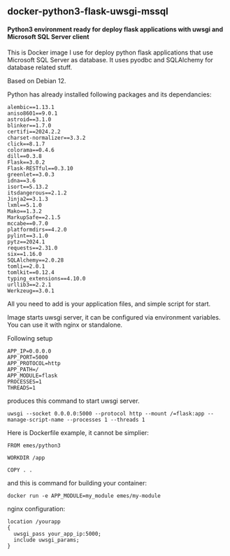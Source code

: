 ## docker-python3-flask-uwsgi-mssql

#### Python3 environment ready for deploy flask applications with uwsgi and Microsoft SQL Server client

This is Docker image I use for deploy python flask applications that use Microsoft SQL Server as database.
It uses pyodbc and SQLAlchemy for database related stuff.

Based on Debian 12.

Python has already installed following packages and its dependancies:

```
alembic==1.13.1
aniso8601==9.0.1
astroid==3.1.0
blinker==1.7.0
certifi==2024.2.2
charset-normalizer==3.3.2
click==8.1.7
colorama==0.4.6
dill==0.3.8
Flask==3.0.2
Flask-RESTful==0.3.10
greenlet==3.0.3
idna==3.6
isort==5.13.2
itsdangerous==2.1.2
Jinja2==3.1.3
lxml==5.1.0
Mako==1.3.2
MarkupSafe==2.1.5
mccabe==0.7.0
platformdirs==4.2.0
pylint==3.1.0
pytz==2024.1
requests==2.31.0
six==1.16.0
SQLAlchemy==2.0.28
tomli==2.0.1
tomlkit==0.12.4
typing_extensions==4.10.0
urllib3==2.2.1
Werkzeug==3.0.1
```

All you need to add is your application files, and simple script for start.

Image starts uwsgi server, it can be configured via environment variables.
You can use it with nginx or standalone.

Following setup

```
APP_IP=0.0.0.0
APP_PORT=5000
APP_PROTOCOL=http
APP_PATH=/
APP_MODULE=flask
PROCESSES=1
THREADS=1
```

produces this command to start uwsgi server.

`uwsgi --socket 0.0.0.0:5000 --protocol http --mount /=flask:app --manage-script-name --processes 1 --threads 1`

Here is Dockerfile example, it cannot be simplier:

```
FROM emes/python3

WORKDIR /app

COPY . .
```

and this is command for building your container:

`docker run -e APP_MODULE=my_module emes/my-module`

nginx configuration:

```
location /yourapp
{
  uwsgi_pass your_app_ip:5000;
  include uwsgi_params;
}
```
